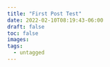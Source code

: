 ```yaml
---
title: "First Post Test"
date: 2022-02-10T08:19:43-06:00
draft: false
toc: false
images:
tags:
  - untagged
---
```



